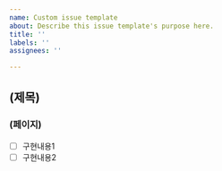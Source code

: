 ```yaml
---
name: Custom issue template
about: Describe this issue template's purpose here.
title: ''
labels: ''
assignees: ''

---
```


## (제목)
### (페이지)
- [ ] 구현내용1
- [ ] 구현내용2
